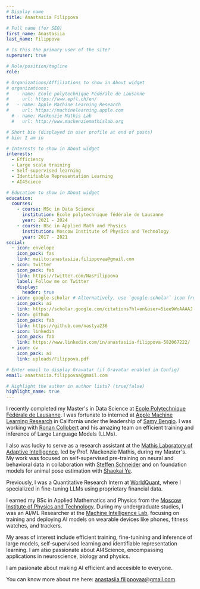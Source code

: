 ```yaml
---
# Display name
title: Anastasiia Filippova

# Full name (for SEO)
first_name: Anastasiia
last_name: Filippova

# Is this the primary user of the site?
superuser: true

# Role/position/tagline
role: 

# Organizations/Affiliations to show in About widget
# organizations:
#   - name: Ecole polytechnique Fédérale de Lausanne
#     url: https://www.epfl.ch/en/
#   - name: Apple Machine Learning Research
#     url: https://machinelearning.apple.com
  # - name: Mackenzie Mathis Lab
  #   url: http://www.mackenziemathislab.org

# Short bio (displayed in user profile at end of posts)
# bio: I am in

# Interests to show in About widget
interests:
  - Efficiency
  - Large scale training
  - Self-supervised learning
  - Identifiable Representation Learning
  - AI4Sciece

# Education to show in About widget
education:
  courses:
    - course: MSc in Data Science
      institution: Ecole polytechnique fédérale de Lausanne
      year: 2021 - 2024
    - course: BSc in Applied Math and Physics
      institution: Moscow Institute of Physics and Technology
      year: 2017 - 2021
social:
  - icon: envelope
    icon_pack: fas
    link: mailto:anastasiia.filippovaa@gmail.com
  - icon: twitter
    icon_pack: fab
    link: https://twitter.com/NasFilippova
    label: Follow me on Twitter
    display:
      header: true
  - icon: google-scholar # Alternatively, use `google-scholar` icon from `ai` icon pack
    icon_pack: ai
    link: https://scholar.google.com/citations?hl=en&user=5iee9WoAAAAJ
  - icon: github
    icon_pack: fab
    link: https://github.com/nastya236
  - icon: linkedin
    icon_pack: fab
    link: https://www.linkedin.com/in/anastasiia-filippova-582067222/
  - icon: cv 
    icon_pack: ai
    link: uploads/Filippova.pdf

# Enter email to display Gravatar (if Gravatar enabled in Config)
email: anastasiia.filippovaa@gmail.com 

# Highlight the author in author lists? (true/false)
highlight_name: true
---
```


I recently completed my Master's in Data Science at [Ecole Polytechnique Fédérale de Lausanne](https://www.epfl.ch/en/). I was fortunate to interned at [Apple Machine Learning Research](https://machinelearning.apple.com) in California under the leadership of [Samy Bengio](https://bengio.abracadoudou.com). I was working with [Ronan Collobert](https://ronan.collobert.com) and his amazing team on efficient training and inference of Large Language Models (LLMs).

I also was lucky to serve as a research assistant at the [Mathis Laboratory of Adaptive Intelligence](http://www.mackenziemathislab.org), led by Prof. Mackenzie Mathis, during my Master's. My work was focused on self-supervised pre-training on neural and behavioral data in collaboration with [Steffen Schneider](https://stes.io) and on foundation models for animal pose estimation with [Shaokai Ye](https://yeshaokai.github.io). 

Previously, I was a Quantitative Research Intern at [WorldQuant](https://www.worldquant.com), where I specialized in fine-tuning LLMs using proprietary financial data.

I earned my BSc in Applied Mathematics and Physics from the [Moscow Institute of Physics and Technology](https://mipt.ru/english/). During my undergraduate studies, I was an AI/ML Researcher at the [Machine Intelligence Lab](http://mil-team.com), focusing on training and deploying AI models on wearable devices like phones, fitness watches, and trackers.

My areas of interest include efficient training, fine-tunining and inference of large models, self-supervised learning and identifiable representation learning. I am also passionate about AI4Science, encompassing applications in neuroscience, biology and physics.

I am pasionate about making AI efficient and accesible to everyone. 

 You can know more about me here: [anastasiia.filippovaa@gmail.com](mailto:anastasiia.filippovaa@gmail.com).
<!-- For more details about my experience, please see my  {{< staticref "uploads/CV_Filippova.pdf" "newtab" >}}resume.{{< /staticref >}} -->

<!-- I am actively seeking PhD positions in both the US and Europe. -->